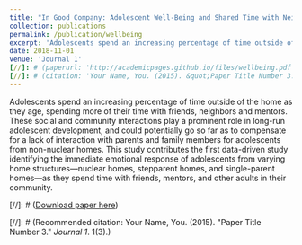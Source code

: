 ```yaml
---
title: "In Good Company: Adolescent Well-Being and Shared Time with Neighbors, Mentors, and Friends"
collection: publications
permalink: /publication/wellbeing
excerpt: 'Adolescents spend an increasing percentage of time outside of the home as they age, spending more of their time with friends, neighbors and mentors. These social and community interactions play a prominent role in long-run adolescent development, and could potentially go so far as to compensate for a lack of interaction with parents and family members for adolescents from non-nuclear homes. This study contributes the first data-driven study identifying the immediate emotional response of adolescents from varying home structures—nuclear homes, stepparent homes, and single-parent homes—as they spend time with friends, mentors, and other adults in their community.'
date: 2018-11-01
venue: 'Journal 1'
[//]: # (paperurl: 'http://academicpages.github.io/files/wellbeing.pdf')
[//]: # (citation: 'Your Name, You. (2015). &quot;Paper Title Number 3.&quot; <i>Journal 1</i>. 1(3).')
---
```

Adolescents spend an increasing percentage of time outside of the home as they age, spending more of their time with friends, neighbors and mentors. These social and community interactions play a prominent role in long-run adolescent development, and could potentially go so far as to compensate for a lack of interaction with parents and family members for adolescents from non-nuclear homes. This study contributes the first data-driven study identifying the immediate emotional response of adolescents from varying home structures—nuclear homes, stepparent homes, and single-parent homes—as they spend time with friends, mentors, and other adults in their community.

[//]: # ([Download paper here](http://academicpages.github.io/files/paper3.pdf))

[//]: # (Recommended citation: Your Name, You. (2015). "Paper Title Number 3." <i>Journal 1</i>. 1(3).)
